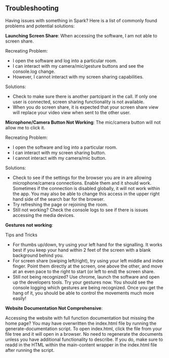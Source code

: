 ## Troubleshooting 

Having issues with something in Spark? Here is a list of commonly found problems and potential solutions: 

__Launching Screen Share__: When accessing the software, I am not able to screen share. 

Recreating Problem: 
- I open the software and log into a particular room. 
- I can interact with my camera/mic/gesture buttons and see the console.log change. 
- However, I cannot interact with my screen sharing capabilities.

Solutions: 
- Check to make sure there is another partcipant in the call. If only one user is connected, screen sharing functionality is not available. 
- When you do screen share, it is expected that your screen share view will replace your video view when sent to the other user. 

__Microphone/Camera Button Not Working__: The mic/camera button will not allow me to click it. 

Recreating Problem: 
- I open the software and log into a particular room. 
- I can interact with my screen sharing button. 
- I cannot interact with my camera/mic button. 

Solutions: 
- Check to see if the settings for the browser you are in are allowing microphone/camera connections. Enable them and it should work. Sometimes if the connection is disabled globally, it will not work within the app. You may also be able to change this access in the upper right hand side of the search bar for the browser. 
- Try refreshing the page or rejoining the room. 
- Still not working? Check the console logs to see if there is issues accessing the media devices. 

__Gestures not working__:  

Tips and Tricks
- For thumbs up/down, try using your left hand for the signalling. It works best if you keep your hand within 2 feet of the screen with a blank background behind you. 
- For screen share (swiping left/right), try using your left middle and index finger. Point them directly at the screen, one above the other, and move at an even pace to the right to start (or left to end) the screen share. 
- Still not being recognized? Use chrome, launch the software and open up the developers tools. Try your gestures now. You should see the console logging which gestures are being recognized. Once you get the hang of it, you should be able to control the movements much more easily!

__Website Documentation Not Comprehensive__: 

Accessing the website with full function documentation but missing the home page? You may have overwritten the index.html file by running the generate-documentation script. To open index.html, click the file from your file tree and it will open in a browser. No need to regenerate the documents unless you have additional functionality to describe. If you do, make sure to readd in the HTML within the main-content wrapper in the index.html file after running the script.
